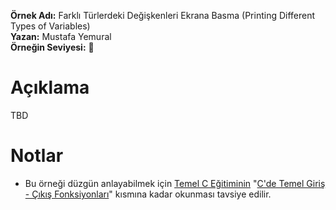 **Örnek Adı:** Farklı Türlerdeki Değişkenleri Ekrana Basma (Printing Different Types of Variables) <br>
**Yazan:** Mustafa Yemural <br>
**Örneğin Seviyesi:** :large_blue_circle: <br>
# Açıklama #
<p>TBD</p>

# Notlar #
- Bu örneği düzgün anlayabilmek için [Temel C Eğitiminin](https://www.mustafayemural.com/temel-c-egitimi/) "[C'de Temel Giriş - Çıkış Fonksiyonları](https://www.mustafayemural.com/c-my000008/)" kısmına kadar okunması tavsiye edilir.
